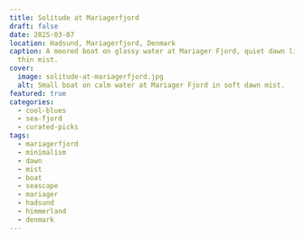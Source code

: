 ```yaml
---
title: Solitude at Mariagerfjord
draft: false
date: 2025-03-07
location: Hadsund, Mariagerfjord, Denmark
caption: A moored boat on glassy water at Mariager Fjord, quiet dawn light and
  thin mist.
cover:
  image: solitude-at-mariagerfjord.jpg
  alt: Small boat on calm water at Mariager Fjord in soft dawn mist.
featured: true
categories:
  - cool-blues
  - sea-fjord
  - curated-picks
tags:
  - mariagerfjord
  - minimalism
  - dawn
  - mist
  - boat
  - seascape
  - mariager
  - hadsund
  - himmerland
  - denmark
---
```

